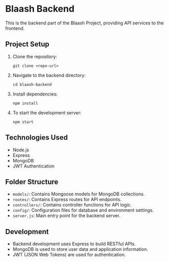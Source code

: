 
# Blaash Backend

This is the backend part of the Blaash Project, providing API services to the frontend.

## Project Setup

1. Clone the repository:
   ```
   git clone <repo-url>
   ```

2. Navigate to the backend directory:
   ```
   cd blaash-backend
   ```

3. Install dependencies:
   ```
   npm install
   ```

4. To start the development server:
   ```
   npm start
   ```

## Technologies Used

- Node.js
- Express
- MongoDB
- JWT Authentication

## Folder Structure

- `models/`: Contains Mongoose models for MongoDB collections.
- `routes/`: Contains Express routes for API endpoints.
- `controllers/`: Contains controller functions for API logic.
- `config/`: Configuration files for database and environment settings.
- `server.js`: Main entry point for the backend server.

## Development

- Backend development uses Express to build RESTful APIs.
- MongoDB is used to store user data and application information.
- JWT (JSON Web Tokens) are used for authentication.

